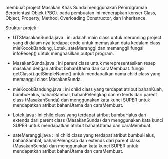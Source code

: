 membuat project Masakan Khas Sunda menggunakan Pemrograman Berorientasi Objek (PBO). pada pembuatan ini menerapkan konser Class, Object, Property, Method, Overloading Constructor, dan Inheritance.

Struktur projek :
- UTSMasakanSunda.java : ini adalah main class untuk merunning project yang di dalam nya terdapat code untuk memasukan data kedalam class mieKocokBandung, Lotek, sateMaranggi dan memanggil fungsi infoResep() untuk menghasilkan output program.

- MasakanSunda.java : ini parent class untuk merepresentasikan resep masakan dengan atribut bahanUtama dan caraMembuat. fungsi getClass().getSimpleName() untuk mendapatkan nama child class yang memanggil class MasakanSunda.

- mieKocokBandung.java : ini child class yang terdapat atribut bahanKuah, bumbuHalus, bahanSambal, bahanPelengkap dan extends dari parent class (MasakanSunda) dan menggunakan kata kunci SUPER untuk mendapatkan atribut bahanUtama dan caraMembuat.

- Lotek.java : ini child class yang terdapat atribut bumbuHalus dan extends dari parent class (MasakanSunda) dan menggunakan kata kunci SUPER untuk mendapatkan atribut bahanUtama dan caraMembuat.

- sateMaranggi.java : ini child class yang terdapat atribut bumbuHalus, bahanSambal, bahanPelengkap dan extends dari parent class (MasakanSunda) dan menggunakan kata kunci SUPER untuk mendapatkan atribut bahanUtama dan caraMembuat.
